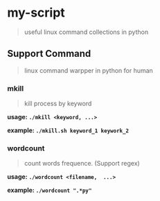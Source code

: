 # my-script

> useful linux command collections in python

## Support Command
> linux command warpper in python for human

### mkill 
> kill process by keyword

__usage: `./mkill <keyword, ...>`__


__example: `./mkill.sh keyword_1 keywork_2`__

### wordcount
> count words frequence. (Support regex)

__usage: `./wordcount <filename,  ...>`__

__example: `./wordcount ".*py"`__  



